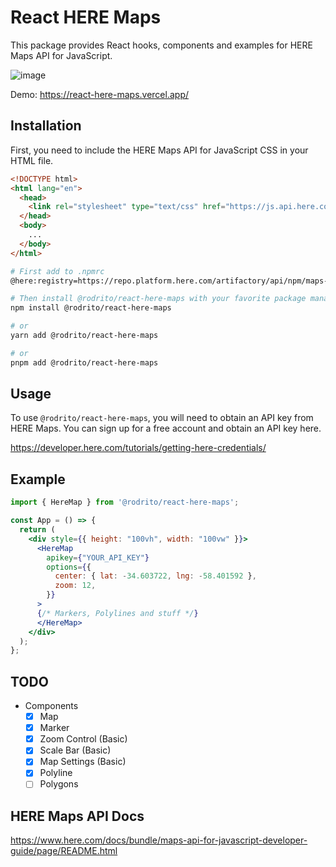 # React HERE Maps

This package provides React hooks, components and examples for HERE Maps API for JavaScript.

![image](https://user-images.githubusercontent.com/41844101/221454450-4d1128e0-fb35-4385-969d-c7fae5493beb.png)

Demo: <https://react-here-maps.vercel.app/>

## Installation

First, you need to include the HERE Maps API for JavaScript CSS in your HTML file.

```html
<!DOCTYPE html>
<html lang="en">
  <head>
    <link rel="stylesheet" type="text/css" href="https://js.api.here.com/v3/3.1/mapsjs-ui.css" />
  </head>
  <body>
    ...
  </body>
</html>

```

```bash
# First add to .npmrc
@here:registry=https://repo.platform.here.com/artifactory/api/npm/maps-api-for-javascript/
```

```bash
# Then install @rodrito/react-here-maps with your favorite package manager
npm install @rodrito/react-here-maps

# or
yarn add @rodrito/react-here-maps

# or
pnpm add @rodrito/react-here-maps
```

## Usage

To use `@rodrito/react-here-maps`, you will need to obtain an API key from HERE Maps. You can sign up for a free account and obtain an API key here.

<https://developer.here.com/tutorials/getting-here-credentials/>

## Example

```jsx
import { HereMap } from '@rodrito/react-here-maps';

const App = () => {
  return (
    <div style={{ height: "100vh", width: "100vw" }}>
      <HereMap 
        apikey={"YOUR_API_KEY"}
        options={{
          center: { lat: -34.603722, lng: -58.401592 },
          zoom: 12,
        }}
      >
      {/* Markers, Polylines and stuff */}
      </HereMap>
    </div>
  );
};
```

## TODO

- Components
  - [x] Map
  - [x] Marker
  - [x] Zoom Control (Basic)
  - [x] Scale Bar (Basic)
  - [x] Map Settings (Basic)
  - [x] Polyline
  - [ ] Polygons

## HERE Maps API Docs

<https://www.here.com/docs/bundle/maps-api-for-javascript-developer-guide/page/README.html>
